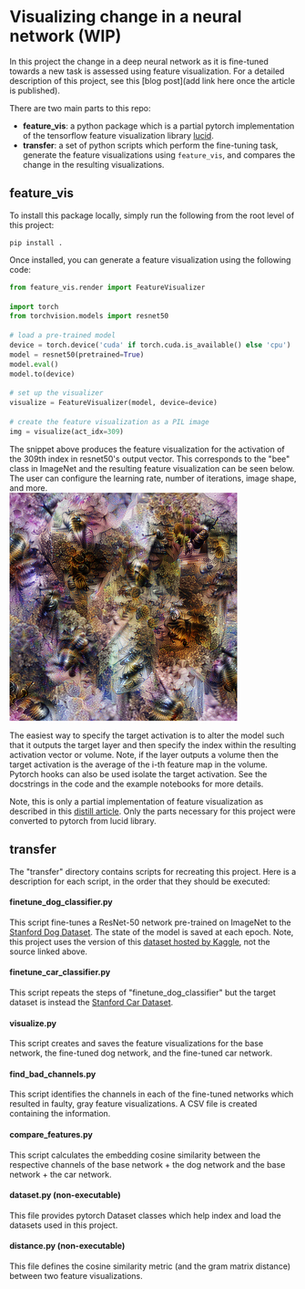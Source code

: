 # Visualizing change in a neural network (WIP)
In this project the change in a deep neural network as it is fine-tuned towards a new task is assessed using feature visualization. For a detailed description of this project, see this [blog post](add link here once the article is published).

There are two main parts to this repo:
- **feature_vis**: a python package which is a partial pytorch implementation of the tensorflow feature visualization library [lucid](https://github.com/tensorflow/lucid).
- **transfer**: a set of python scripts which perform the fine-tuning task, generate the feature visualizations using `feature_vis`, and compares the change in the resulting visualizations.

## feature_vis

To install this package locally, simply run the following from the root level of this project:
```
pip install .
```
Once installed, you can generate a feature visualization using the following code:
```python
from feature_vis.render import FeatureVisualizer

import torch
from torchvision.models import resnet50

# load a pre-trained model
device = torch.device('cuda' if torch.cuda.is_available() else 'cpu')
model = resnet50(pretrained=True)
model.eval()
model.to(device)

# set up the visualizer
visualize = FeatureVisualizer(model, device=device)

# create the feature visualization as a PIL image
img = visualize(act_idx=309)
```
The snippet above produces the feature visualization for the activation of the 309th index in resnet50's output vector. This corresponds to the "bee" class in ImageNet and the resulting feature visualization can be seen below. The user can configure the learning rate, number of iterations, image shape, and more.  
![Bee feature visualization](https://raw.githubusercontent.com/martin-chobanyan/transfer-visualization/master/resources/bee-visualization.png)

The easiest way to specify the target activation is to alter the model such that it outputs the target layer and then specify the index within the resulting activation vector or volume. Note, if the layer outputs a volume then the target activation is the average of the i-th feature map in the volume. Pytorch hooks can also be used isolate the target activation. See the docstrings in the code and the example notebooks for more details.  

Note, this is only a partial implementation of feature visualization as described in this [distill article](https://distill.pub/2017/feature-visualization/). Only the parts necessary for this project were converted to pytorch from lucid library.

## transfer
The "transfer" directory contains scripts for recreating this project. Here is a description for each script, in the order that they should be executed:
#### finetune_dog_classifier.py
This script fine-tunes a ResNet-50 network pre-trained on ImageNet to the [Stanford Dog Dataset](http://vision.stanford.edu/aditya86/ImageNetDogs/). The state of the model is saved at each epoch.
Note, this project uses the version of this [dataset hosted by Kaggle](https://www.kaggle.com/c/dog-breed-identification/data), not the source linked above.
#### finetune_car_classifier.py
This script repeats the steps of "finetune_dog_classifier" but the target dataset is instead the [Stanford Car Dataset](https://ai.stanford.edu/~jkrause/cars/car_dataset.html). 
#### visualize.py
This script creates and saves the feature visualizations for the base network, the fine-tuned dog network, and the fine-tuned car network.
#### find_bad_channels.py
This script identifies the channels in each of the fine-tuned networks which resulted in faulty, gray feature visualizations. A CSV file is created containing the information.
#### compare_features.py
This script calculates the embedding cosine similarity between the respective channels of the base network + the dog network and the base network + the car network.
#### dataset.py (non-executable)
This file provides pytorch Dataset classes which help index and load the datasets used in this project.
#### distance.py (non-executable)
This file defines the cosine similarity metric (and the gram matrix distance) between two feature visualizations.
